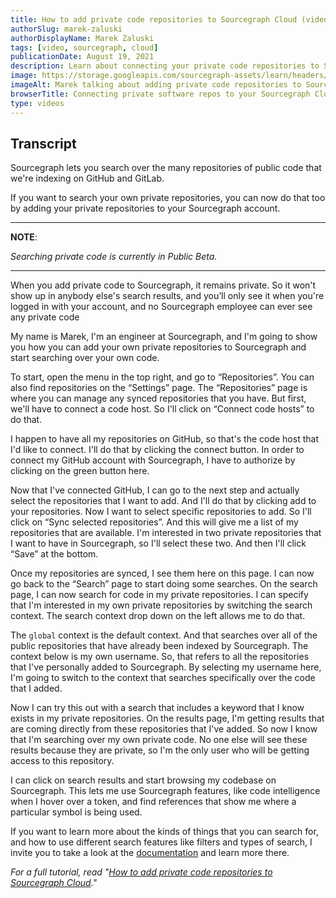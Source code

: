 ```yaml
---
title: How to add private code repositories to Sourcegraph Cloud (video)
authorSlug: marek-zaluski
authorDisplayName: Marek Zaluski
tags: [video, sourcegraph, cloud]
publicationDate: August 19, 2021
description: Learn about connecting your private code repositories to Sourcegraph Cloud and searching your own code.
image: https://storage.googleapis.com/sourcegraph-assets/learn/headers/how-to-add-private-code-to-sourcegraph-thumbnail.jpg
imageAlt: Marek talking about adding private code repositories to Sourcegraph Cloud.
browserTitle: Connecting private software repos to your Sourcegraph Cloud account
type: videos
---
```


<EmbeddedYoutubeVideo id="f4jEXHn3T74" />

## Transcript

Sourcegraph lets you search over the many repositories of public code that we're indexing on GitHub and GitLab.

If you want to search your own private repositories, you can now do that too by adding your private repositories to your Sourcegraph account.

---

**NOTE**:

_Searching private code is currently in Public Beta._

---

When you add private code to Sourcegraph, it remains private. So it won't show up in anybody else's search results, and you’ll only see it when you're logged in with your account, and no Sourcegraph employee can ever see any private code

My name is Marek, I'm an engineer at Sourcegraph, and I'm going to show you how you can add your own private repositories to Sourcegraph and start searching over your own code.

To start, open the menu in the top right, and go to “Repositories”. You can also find repositories on the “Settings” page. The “Repositories” page is where you can manage any synced repositories that you have. But first, we'll have to connect a code host. So I'll click on “Connect code hosts” to do that.

I happen to have all my repositories on GitHub, so that's the code host that I'd like to connect. I'll do that by clicking the connect button. In order to connect my GitHub account with Sourcegraph, I have to authorize by clicking on the green button here.

Now that I've connected GitHub, I can go to the next step and actually select the repositories that I want to add. And I'll do that by clicking add to your repositories. Now I want to select specific repositories to add. So I'll click on “Sync selected repositories”. And this will give me a list of my repositories that are available. I'm interested in two private repositories that I want to have in Sourcegraph, so I'll select these two. And then I'll click “Save” at the bottom.

Once my repositories are synced, I see them here on this page. I can now go back to the “Search” page to start doing some searches. On the search page, I can now search for code in my private repositories. I can specify that I'm interested in my own private repositories by switching the search context. The search context drop down on the left allows me to do that.

The `global` context is the default context. And that searches over all of the public repositories that have already been indexed by Sourcegraph. The context below is my own username. So, that refers to all the repositories that I've personally added to Sourcegraph. By selecting my username here, I'm going to switch to the context that searches specifically over the code that I added.

Now I can try this out with a search that includes a keyword that I know exists in my private repositories. On the results page, I'm getting results that are coming directly from these repositories that I've added. So now I know that I'm searching over my own private code. No one else will see these results because they are private, so I'm the only user who will be getting access to this repository.

I can click on search results and start browsing my codebase on Sourcegraph. This lets me use Sourcegraph features, like code intelligence when I hover over a token, and find references that show me where a particular symbol is being used.

If you want to learn more about the kinds of things that you can search for, and how to use different search features like filters and types of search, I invite you to take a look at the [documentation](https://docs.sourcegraph.com/) and learn more there.

_For a full tutorial, read "[How to add private code repositories to Sourcegraph Cloud](/how-to-add-private-code-repositories-to-sourcegraph)."_